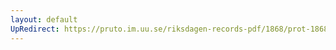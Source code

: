 ```yaml
---
layout: default
UpRedirect: https://pruto.im.uu.se/riksdagen-records-pdf/1868/prot-1868--fk--430/prot-1868--fk--430_019.pdf
---
```

